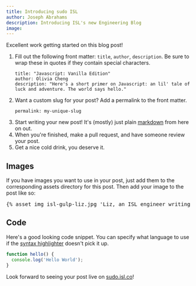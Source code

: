 ```yaml
---
title: Introducing sudo ISL
author: Joseph Abrahams
description: Introducing ISL's new Engineering Blog
image:
---
```


Excellent work getting started on this blog post!

1. Fill out the following front matter: `title`, `author`, `description`. Be sure to wrap these in quotes if they contain special characters.
   ```
   title: "Javascript: Vanilla Edition"
   author: Olivia Cheng
   description: "Here's a short primer on Javascript: an lil' tale of luck and adventure. The world says hello."
   ```
2. Want a custom slug for your post? Add a permalink to the front matter.
   ```
   permalink: my-unique-slug
   ```
3. Start writing your new post! It's (mostly) just plain [markdown](https://daringfireball.net/projects/markdown/syntax) from here on out.
4. When you're finished, make a pull request, and have someone review your post.
5. Get a nice cold drink, you deserve it.


## Images

If you have images you want to use in your post, just add them to the corresponding assets directory for this post. Then add your image to the post like so:

<pre>
{% asset_img isl-gulp-liz.jpg 'Liz, an ISL engineer writing code' %}
</pre>

## Code

Here's a good looking code snippet. You can specify what language to use if the [syntax highlighter](https://highlightjs.org) doesn't pick it up.

```javascript
function hello() {
  console.log('Hello World');
}
```

Look forward to seeing your post live on [sudo.isl.co](https://sudo.isl.co)!
